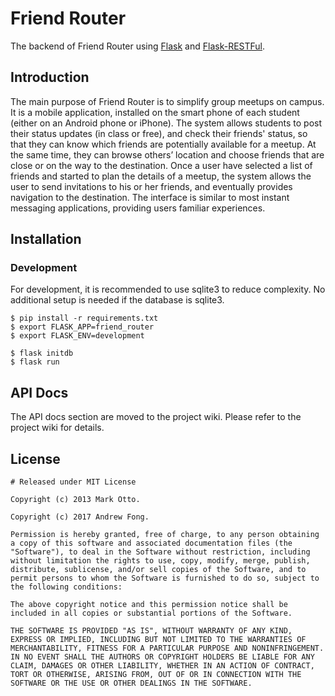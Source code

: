 # Friend Router

The backend of Friend Router using [Flask](https://flask.palletsprojects.com/en/1.1.x/) and [Flask-RESTFul](http://github.com/twilio/flask-restful).

## Introduction

The main purpose of Friend Router is to simplify group meetups on campus. It is a mobile application, installed on the smart phone of each student (either on an Android phone or iPhone). The system allows students to post their status updates (in class or free), and check their friends' status, so that they can know which friends are potentially available for a meetup. At the same time, they can browse others’ location and choose friends that are close or on the way to the destination. Once a user have selected a list of friends and started to plan the details of a meetup, the system allows the user to send invitations to his or her friends, and eventually provides navigation to the destination. The interface is similar to most instant messaging applications, providing users familiar experiences.

## Installation

### Development

For development, it is recommended to use sqlite3 to reduce complexity. No additional setup is needed if the database is sqlite3.

```
$ pip install -r requirements.txt
$ export FLASK_APP=friend_router
$ export FLASK_ENV=development

$ flask initdb
$ flask run
```

## API Docs

The API docs section are moved to the project wiki. Please refer to the project wiki for details.

## License

```
# Released under MIT License

Copyright (c) 2013 Mark Otto.

Copyright (c) 2017 Andrew Fong.

Permission is hereby granted, free of charge, to any person obtaining a copy of this software and associated documentation files (the "Software"), to deal in the Software without restriction, including without limitation the rights to use, copy, modify, merge, publish, distribute, sublicense, and/or sell copies of the Software, and to permit persons to whom the Software is furnished to do so, subject to the following conditions:

The above copyright notice and this permission notice shall be included in all copies or substantial portions of the Software.

THE SOFTWARE IS PROVIDED "AS IS", WITHOUT WARRANTY OF ANY KIND, EXPRESS OR IMPLIED, INCLUDING BUT NOT LIMITED TO THE WARRANTIES OF MERCHANTABILITY, FITNESS FOR A PARTICULAR PURPOSE AND NONINFRINGEMENT. IN NO EVENT SHALL THE AUTHORS OR COPYRIGHT HOLDERS BE LIABLE FOR ANY CLAIM, DAMAGES OR OTHER LIABILITY, WHETHER IN AN ACTION OF CONTRACT, TORT OR OTHERWISE, ARISING FROM, OUT OF OR IN CONNECTION WITH THE SOFTWARE OR THE USE OR OTHER DEALINGS IN THE SOFTWARE.
```

